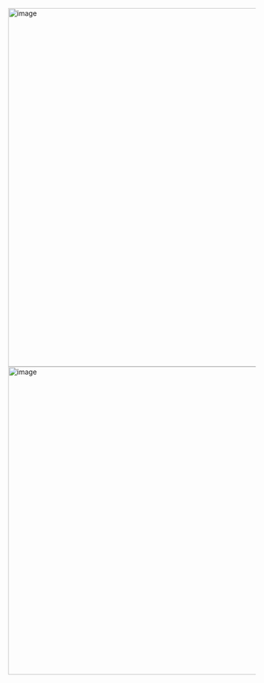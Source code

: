 <img width="1663" height="730" alt="image" src="https://github.com/user-attachments/assets/751e71ae-b1b8-44a4-bfed-59d743204e34" />


<img width="1464" height="627" alt="image" src="https://github.com/user-attachments/assets/36db4454-db45-4acb-87db-df5b3950ea12" />
